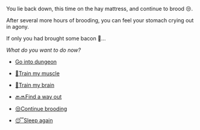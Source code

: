 You lie back down, this time on the hay mattress, and continue to brood 😒.

After several more hours of brooding, you can feel your stomach crying out in agony.

If only you had brought some bacon 🥓...

*What do you want to do now?*

- [Go into dungeon](../1/1.md)

- [💪Train my muscle](0-1A.md)

- [📖Train my brain](0-1B.md)

- [🔙🔜Find a way out](../3/1.md)

- [😒Continue brooding](1-1DB)

- [😴Sleep again](../../../README.md)
